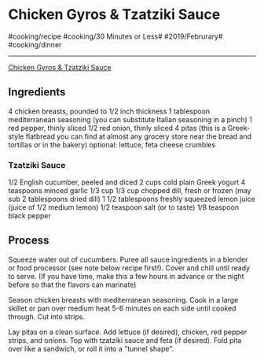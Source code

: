 # Chicken Gyros & Tzatziki Sauce
#cooking/recipe #cooking/30 Minutes or Less# #2019/Februrary# #cooking/dinner
- - - -
[Chicken Gyros & Tzatziki Sauce](https://www.lecremedelacrumb.com/easy-chicken-gyros-tzatziki-sauce/)

## Ingredients
4 chicken breasts, pounded to 1/2 inch thickness
1 tablespoon mediterranean seasoning (you can substitute Italian seasoning in a pinch)
1 red pepper, thinly sliced
1/2 red onion, thinly sliced
4 pitas (this is a Greek-style flatbread you can find at almost any grocery store near the bread and tortillas or in the bakery)
optional: lettuce, feta cheese crumbles
### Tzatziki Sauce
1/2 English cucumber, peeled and diced
2 cups cold plain Greek yogurt
4 teaspoons minced garlic
1/3 cup 1/3 cup chopped dill, fresh or frozen (may sub 2 tablespoons dried dill)
1 1/2 tablespoons freshly squeezed lemon juice (juice of 1/2 medium lemon)
1/2 teaspoon salt (or to taste)
1/8 teaspoon black pepper

## Process
Squeeze water out of cucumbers. Puree all sauce ingredients in a blender or food processor (see note below recipe first!). Cover and chill until ready to serve. (If you have time, make this a few hours in advance or the night before so that the flavors can marinate)

Season chicken breasts with mediterranean seasoning. Cook in a large skillet or pan over medium heat 5-6 minutes on each side until cooked through. Cut into strips.

Lay pitas on a clean surface. Add lettuce (if desired), chicken, red pepper strips, and onions. Top with tzatziki sauce and feta (if desired). Fold pita over like a sandwich, or roll it into a "tunnel shape".